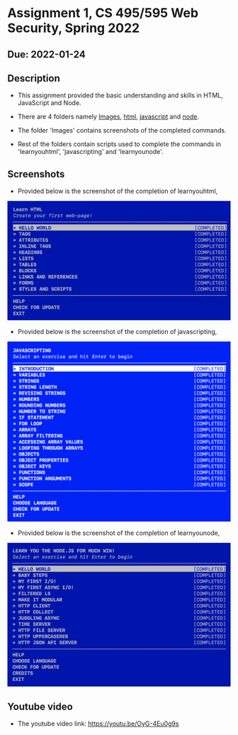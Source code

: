 # Assignment 1, CS 495/595 Web Security, Spring 2022
## Due: 2022-01-24

## Description

* This assignment provided the basic understanding and skills in HTML, JavaScript and Node.

* There are 4 folders namely [Images](Images), [html](html), [javascript](javascript) and [node](node).

* The folder 'Images' contains screenshots of the completed commands.

* Rest of the folders contain scripts used to complete the commands in 'learnyouhtml', 'javascripting' and 'learnyounode'.


## Screenshots

* Provided below is the screenshot of the completion of learnyouhtml,

![](Images/1.jpeg)


* Provided below is the screenshot of the completion of javascripting,

![](Images/2.jpeg)


* Provided below is the screenshot of the completion of learnyounode,

![](Images/3.jpeg)



## Youtube video

* The youtube video link: https://youtu.be/OyG-4Eu0g9s
